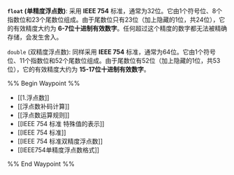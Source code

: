   **`float` (单精度浮点数)**: 采用 **IEEE 754** 标准，通常为32位。它由1个符号位、8个指数位和23个尾数位组成。由于尾数位只有23位（加上隐藏的1位，共24位），它的有效精度大约为 **6-7位十进制有效数字**。任何超过这个精度的数字都无法被精确存储，会发生舍入。
    
`double` (双精度浮点数): 同样采用 **IEEE 754** 标准，通常为64位。它由1个符号位、11个指数位和52个尾数位组成。由于尾数位有52位（加上隐藏的1位，共53位），它的有效精度大约为 **15-17位十进制有效数字**。

%% Begin Waypoint %%
- [[1.浮点数]]
- [[浮点数补码计算]]
- [[浮点数运算规则]]
- [[IEEE 754 标准 特殊值的表示]]
- [[IEEE 754 标准]]
- [[IEEE 754 标准双精度浮点数]]
- [[IEEE754单精度浮点数格式]]

%% End Waypoint %%
